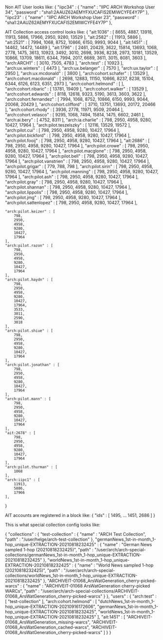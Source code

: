 Non AIT User looks like:
{
    "iipc34" : {
        "name" : "IIPC ARCH Workshop User 34",
        "password" : "sha1:2AAUZ62AEMYFXUCAFIS2EMIWCYFE4Y7P"
    },
    "iipc23" : {
        "name" : "IIPC ARCH Workshop User 23",
        "password" : "sha1:2AAUZ62AEMYFXUCAFIS2EMIWCYFE4Y7P"
    },

AIT Collection access control looks like:
{
    "ait:1036" : [
        8655,
        4887,
        13918,
        11913,
        5886,
        17966,
        2950,
        9280,
        13529
    ],
    "ait:2582" : [
        11913,
        5886
    ],
    "ait:2521" : [
        7994,
        1068,
        8752,
        10866,
        6150,
        9993,
        9044
    ],
    "ait:1451" : [
        14462,
        14472,
        14489
    ],
    "ait:1796" : [
        2461,
        20429,
        3622,
        15814,
        13693,
        1068,
        2778,
        1475,
        3613,
        10923,
        3492,
        3010,
        2698,
        3936,
        8238,
        2973,
        10181,
        13529,
        10866,
        13709,
        18611,
        6344,
        7994,
        2017,
        6689,
        3611,
        3015,
        8081,
        3603
    ],
    "arch:ARCH1" : [
        3010,
        7505,
        4783
    ],
    "arch:test" : [
        10923
    ],
    "arch:ux.winters" : [
        4473
    ],
    "arch:ux.belanger" : [
        7570
    ],
    "arch:ux.taylor" : [
        2950
    ],
    "arch:ux.mcdonald" : [
        3800
    ],
    "arch:cohort.schafer" : [
        13529
    ],
    "arch:cohort.macdonald" : [
        2698,
        12883,
        11150,
        10866,
        8237,
        8238,
        15104,
        6344,
        6126,
        6123,
        6351,
        2973
    ],
    "arch:cohort.helmond" : [
    ],
    "arch:cohort.ribaric" : [
        13781,
        19409
    ],
    "arch:cohort.walker" : [
        13529
    ],
    "arch:cohort.edwards" : [
        8118,
        12618,
        9323,
        5190,
        3613,
        3603,
        3622
    ],
    "arch:cohort.fernandez" : [
        7994,
        1068,
        8752,
        10866,
        6150,
        9993,
        9044,
        20068,
        20429
    ],
    "arch:cohort.clifford" : [
        3710,
        13751,
        13693,
        20172,
        20466
    ],
    "arch:cohort.rhody" : [
        3936,
        2778,
        11971,
        9509,
        20464
    ],
    "arch:cohort.velasco" : [
        9295,
        1068,
        7494,
        15814,
        1475,
        6602,
        2461
    ],
    "arch:ai.bery" : [
        4752,
        8311
    ],
    "arch:ia.charlie" : [
        798,
        2950,
        4958,
        9280,
        10427,
        17964
    ],
    "arch:pilot.teszelszky" : [
        12116,
        13529,
        19572
    ],
    "arch:pilot.cui" : [
        798,
        2950,
        4958,
        9280,
        10427,
        17964
    ],
    "arch:pilot.bickford" : [
        798,
        2950,
        4958,
        9280,
        10427,
        17964
    ],
    "arch:pilot.fooij" : [
        798,
        2950,
        4958,
        9280,
        10427,
        17964
    ],
    "ait:2686" : [
        798,
        2950,
        4958,
        9280,
        10427,
        17964
    ],
    "arch:pilot.crowe" : [
        798,
        2950,
        4958,
        9280,
        10427,
        17964
    ],
    "arch:pilot.macglone" : [
        798,
        2950,
        4958,
        9280,
        10427,
        17964
    ],
    "arch:pilot.bell" : [
        798,
        2950,
        4958,
        9280,
        10427,
        17964
    ],
    "arch:pilot.vanstrien" : [
        798,
        2950,
        4958,
        9280,
        10427,
        17964
    ],
    "arch:pilot.grigar" : [
        779,
        788,
        798
    ],
    "arch:pilot.sirin" : [
        798,
        2950,
        4958,
        9280,
        10427,
        17964
    ],
    "arch:pilot.manning" : [
        798,
        2950,
        4958,
        9280,
        10427,
        17964
    ],
    "arch:pilot.ash" : [
        798,
        2950,
        4958,
        9280,
        10427,
        17964
    ],
    "arch:pilot.gray" : [
        798,
        2950,
        4958,
        9280,
        10427,
        17964
    ],
    "arch:pilot.shannan" : [
        798,
        2950,
        4958,
        9280,
        10427,
        17964
    ],
    "arch:pilot.lippolis" : [
        798,
        2950,
        4958,
        9280,
        10427,
        17964
    ],
    "arch:pilot.jmg" : [
        798,
        2950,
        4958,
        9280,
        10427,
        17964
    ],
    "arch:pilot.sattenlopez" : [
        798,
        2950,
        4958,
        9280,
        10427,
        17964
    ],

    "arch:pilot.keizer" : [
        798,
        2950,
        4958,
        9280,
        10427,
        17964
    ],
    "arch:pilot.razon" : [
        798,
        2950,
        4958,
        9280,
        10427,
        17964
    ],
    "arch:pilot.haydn" : [
        798,
        2950,
        4958,
        9280,
        10427,
        17964,
        3533,
        3011,
        2590,
        3018
    ],
    "arch:pilot.shiue" : [
        798,
        2950,
        4958,
        9280,
        10427,
        17964
    ],
    "arch:pilot.jonathan" : [
        798,
        2950,
        4958,
        9280,
        10427,
        17964
    ],
    "arch:pilot.mann" : [
        798,
        2950,
        4958,
        9280,
        10427,
        17964
    ],
    "ait:2678" : [
        798,
        2950,
        4958,
        9280,
        10427,
        17964
    ],
    "arch:pilot.thurman" : [
        1068
    ],
    "arch:iipc1" : [
        11913,
        5886,
        17966
    ],
}



AIT accounts are registered in a block like:
{
    "ids" : [
        1495,
        ...
        1451,
        2686
    ]
}


This is what special collection config looks like:

{
    "collections" : {
        "test-collection" : {
            "name" : "ARCH Test Collection",
            "path" : "/user/helge/arch-test-collection"
        },
        "germanNews_1st-in-month_1-hop_unique-EXTRACTION-20210818232425" : {
            "name" : "German News sampled 1-hop (20210818232425)",
            "path" : "/user/arch/arch-special-collections/germanNews_1st-in-month_1-hop_unique-EXTRACTION-20210818232425"
        },
        "worldNews_1st-in-month_1-hop_unique-EXTRACTION-20210818232425" : {
            "name" : "World News sampled 1-hop (20210818232425)",
            "path" : "/user/arch/arch-special-collections/worldNews_1st-in-month_1-hop_unique-EXTRACTION-20210818232425"
        },
        "ARCHIVEIT-01068_ArsWatGeneration_cherry-picked-warcs" : {
            "name" : "ARCHIVEIT-01068 ArsWatGeneration cherry-picked WARCs",
            "path" : "/user/arch/arch-special-collections/ARCHIVEIT-01068_ArsWatGeneration_cherry-picked-warcs"
        }
    },
    "users" : {
        "arch:test" : [
            "test-collection"
        ],
        "arch:cohort.helmond" : [
            "dutchNews_1st-in-month_1-hop_unique-EXTRACTION-20210916172606",
            "germanNews_1st-in-month_1-hop_unique-EXTRACTION-20210818232425",
            "worldNews_1st-in-month_1-hop_unique-EXTRACTION-20210818232425"
        ],
        "ait:1451" : [
            "ARCHIVEIT-01068_ArsWatGeneration_missing-warcs",
            "ARCHIVEIT-01068_ArsWatGeneration_cached-warcs",
            "ARCHIVEIT-01068_ArsWatGeneration_cherry-picked-warcs"
        ]
    }
}


